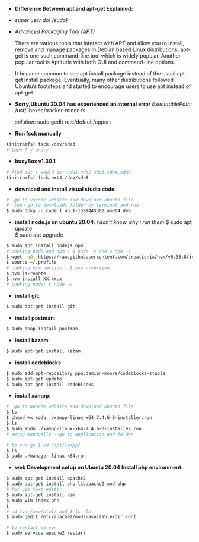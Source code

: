 
* **Difference Between apt and apt-get Explained:**
- *super user do! (sudo)*
- *Advanced Packaging Tool (APT)*

    There are various tools that interact with APT and allow you to install, remove and manage packages in Debian based Linux distributions. apt-get is one such command-line tool which is widely popular. Another popular tool is Aptitude with both GUI and command-line options.


    It became common to see apt install package instead of the usual apt-get install package. Eventually, many other distributions followed Ubuntu’s footsteps and started to encourage users to use apt instead of apt-get.

* **Sorry,Ubuntu 20.04 has experienced an internal error**
    *ExecutablePath:* 
    /usr/libexec/tracker-miner-fs 
    
    *solution:* 
    sudo gedit /etc/default/apport

* **Run fsck manually**
```sh
(initramfs) fsck /dev/sda3
# then ? y and y
```
* **busyBox v1.30.1**
```sh
# find out i would be: sda1,sda2,sda3,sda4,sda6
(initramfs) fsck.ext4 /dev/sda5  
```

* **download and install visual studio code**:
``` sh
#  go to vscode website and download ubunto file
#  then go to downloads folder by terminal and run
$ sudo dpkg -i code_1.45.1-1589445302_amd64.deb
```
* **install node.js on ubuntu 20.04**:
*i don't know why i run them*
$ sudo apt update <br>
$ sudo apt upgrade <br>

```sh
$ sudo apt install nodejs npm
# cheking node and npm : $ node -v and $ npm -v
$ wget -qO- https://raw.githubusercontent.com/creationix/nvm/v0.33.8/install.sh | bash
$ source ~/.profile 
# cheking nvm version : $ nvm --version
$ nvm ls-remote 
$ nvm install XX.xx.x
# cheking node: $ node -v
```
* **install git**:
```sh
$ sudo apt-get install git
```
* **install postman**:
```sh
$ sudo snap install postman
```
* **install kazam**:
```sh
$ sudo apt-get install kazam
```
* **install codeblocks**
```sh
$ sudo add-apt-repository ppa:damien-moore/codeblocks-stable
$ sudo apt-get update
$ sudo apt-get install codeblocks
```

* **install xampp**:
```sh
#  go to apache website and download ubunto file
$ ls
$ chmod +x sodu ./xampp-linux-x64-7.4.6-0-installer.run
$ ls
$ sudo sodu ./xampp-linux-x64-7.4.6-0-installer.run
# setup mannually --go to application and folder

# to run go $ cd /opt/lampp/
$ ls
$ sudo ./manager-linux-x64.run
```

* **web Development setup on Ubuntu 20.04** 
 **Install php environment:**
```sh
$ sudo apt-get install apache2
$ sudo apt-get install php libapache2-mod-php
# for vim text editor
$ sudo apt-get install vim
$ sudo vim index.php
i
# cd /var/www/html/ and $ ls -la
$ sudo gedit /etc/apache2/mods-available/dir.conf

# to restart server
$ sudo service apache2 restart

```
